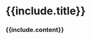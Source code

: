 <div class="card column is-8 is-offset-2">
    <h1 class="has-text-centered">{{include.title}}</h1>
    <h3 class="subtitle is-4 has-text-left">{{include.content}}</h3>
<br>
<br>
</div>
